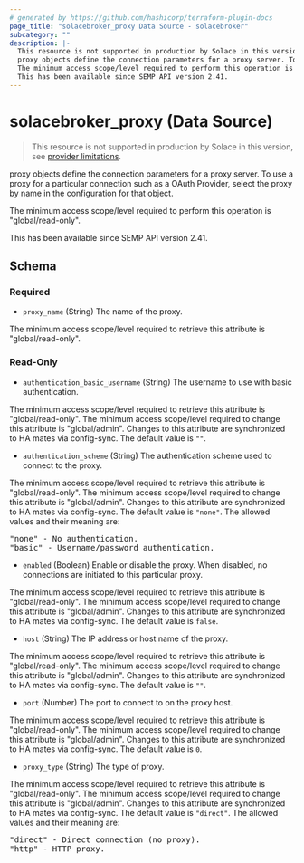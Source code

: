 ```yaml
---
# generated by https://github.com/hashicorp/terraform-plugin-docs
page_title: "solacebroker_proxy Data Source - solacebroker"
subcategory: ""
description: |-
  This resource is not supported in production by Solace in this version, see provider limitations.
  proxy objects define the connection parameters for a proxy server. To use a proxy for a particular connection such as a OAuth Provider, select the proxy by name in the configuration for that object.
  The minimum access scope/level required to perform this operation is "global/read-only".
  This has been available since SEMP API version 2.41.
---
```


# solacebroker_proxy (Data Source)

> This resource is not supported in production by Solace in this version, see [provider limitations](https://registry.terraform.io/providers/solaceproducts/solacebrokerappliance/latest/docs#limitations).

proxy objects define the connection parameters for a proxy server. To use a proxy for a particular connection such as a OAuth Provider, select the proxy by name in the configuration for that object.



The minimum access scope/level required to perform this operation is "global/read-only".

This has been available since SEMP API version 2.41.



<!-- schema generated by tfplugindocs -->
## Schema

### Required

- `proxy_name` (String) The name of the proxy.

The minimum access scope/level required to retrieve this attribute is "global/read-only".

### Read-Only

- `authentication_basic_username` (String) The username to use with basic authentication.

The minimum access scope/level required to retrieve this attribute is "global/read-only". The minimum access scope/level required to change this attribute is "global/admin". Changes to this attribute are synchronized to HA mates via config-sync. The default value is `""`.
- `authentication_scheme` (String) The authentication scheme used to connect to the proxy.

The minimum access scope/level required to retrieve this attribute is "global/read-only". The minimum access scope/level required to change this attribute is "global/admin". Changes to this attribute are synchronized to HA mates via config-sync. The default value is `"none"`. The allowed values and their meaning are:

<pre>
"none" - No authentication.
"basic" - Username/password authentication.
</pre>
- `enabled` (Boolean) Enable or disable the proxy. When disabled, no connections are initiated to this particular proxy.

The minimum access scope/level required to retrieve this attribute is "global/read-only". The minimum access scope/level required to change this attribute is "global/admin". Changes to this attribute are synchronized to HA mates via config-sync. The default value is `false`.
- `host` (String) The IP address or host name of the proxy.

The minimum access scope/level required to retrieve this attribute is "global/read-only". The minimum access scope/level required to change this attribute is "global/admin". Changes to this attribute are synchronized to HA mates via config-sync. The default value is `""`.
- `port` (Number) The port to connect to on the proxy host.

The minimum access scope/level required to retrieve this attribute is "global/read-only". The minimum access scope/level required to change this attribute is "global/admin". Changes to this attribute are synchronized to HA mates via config-sync. The default value is `0`.
- `proxy_type` (String) The type of proxy.

The minimum access scope/level required to retrieve this attribute is "global/read-only". The minimum access scope/level required to change this attribute is "global/admin". Changes to this attribute are synchronized to HA mates via config-sync. The default value is `"direct"`. The allowed values and their meaning are:

<pre>
"direct" - Direct connection (no proxy).
"http" - HTTP proxy.
</pre>
